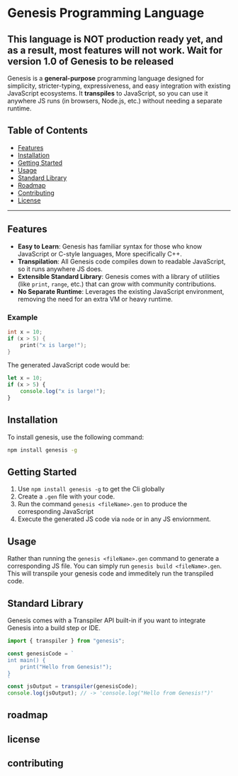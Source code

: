 
# Genesis Programming Language

## This language is NOT production ready yet, and as a result, most features will not work. Wait for version 1.0 of Genesis to be released

Genesis is a **general-purpose** programming language designed for simplicity, stricter-typing, expressiveness, and easy integration with existing JavaScript ecosystems. It **transpiles** to JavaScript, so you can use it anywhere JS runs (in browsers, Node.js, etc.) without needing a separate runtime.

## Table of Contents

- [Features](#features)
- [Installation](#installation)
- [Getting Started](#getting-started)
- [Usage](#usage)
- [Standard Library](#standard-library)
- [Roadmap](#roadmap)
- [Contributing](#contributing)
- [License](#license)

---

## Features

- **Easy to Learn**: Genesis has familiar syntax for those who know JavaScript or C-style languages, More specifically C++.
- **Transpilation**: All Genesis code compiles down to readable JavaScript, so it runs anywhere JS does.
- **Extensible Standard Library**: Genesis comes with a library of utilities (like `print`, `range`, etc.) that can grow with community contributions.
- **No Separate Runtime**: Leverages the existing JavaScript environment, removing the need for an extra VM or heavy runtime.

### Example

```c++
int x = 10;
if (x > 5) {
    print("x is large!");
}
```

The generated JavaScript code would be:

```JavaScript
let x = 10;
if (x > 5) {
    console.log("x is large!");
}
```

## Installation

To install genesis, use the following command:

```bash
npm install genesis -g
```

## Getting Started

1. Use `npm install genesis -g` to get the Cli globally
2. Create a `.gen` file with your code.
3. Run the command `genesis <fileName>.gen` to produce the corresponding JavaScript
4. Execute the generated JS code via `node` or in any JS enviornment.

## Usage

Rather than running the `genesis <fileName>.gen` command to generate a corresponding JS file. You can simply run `genesis build <fileName>.gen`. This will transpile your genesis code and immeditely run the transpiled code.

## Standard Library

Genesis comes with a Transpiler API built-in if you want to integrate Genesis into a build step or IDE.

```JavaScript
import { transpiler } from "genesis";

const genesisCode = `
int main() {
    print("Hello from Genesis!");
}
`
const jsOutput = transpiler(genesisCode);
console.log(jsOutput); // -> 'console.log("Hello from Genesis!")'

```

## roadmap

## license

## contributing
